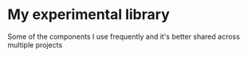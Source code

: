 # My experimental library

Some of the components I use frequently and it's better shared across multiple projects



